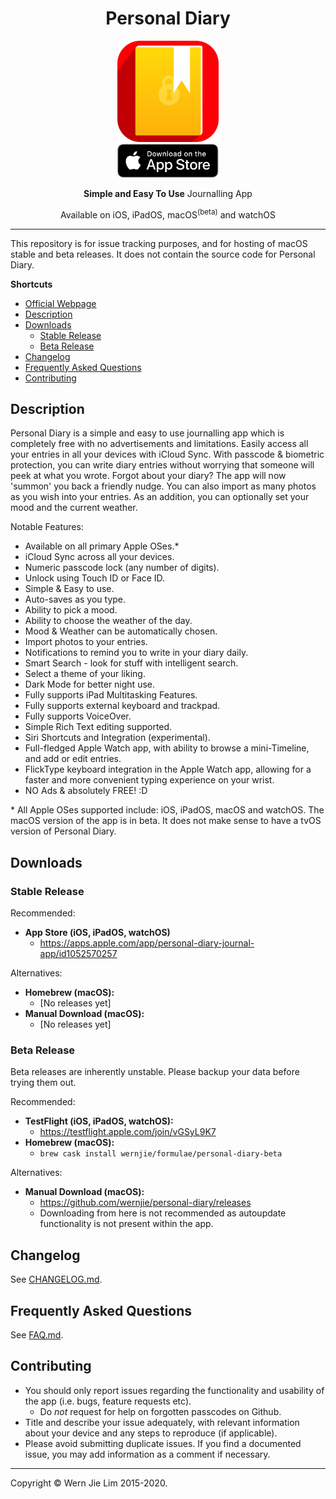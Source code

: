 <div align="center">
  <h1>Personal Diary</h1>
  <img src="assets/icon_rounded.png" alt="Personal Diary logo" height="162">
  <br>
  <a href="https://apps.apple.com/app/personal-diary-journal-app/id1052570257"><img src="assets/Download_on_the_App_Store.svg" alt="Download on the App Store" height="54"></a>
  <p>
    <strong>Simple and Easy To Use</strong> Journalling App
  </p>
  <p>
    Available on iOS, iPadOS, macOS<sup>(beta)</sup> and watchOS
  </p>
</div>

---

This repository is for issue tracking purposes, and for hosting of macOS stable and beta releases. It does not contain the source code for Personal Diary.

**Shortcuts**

- [Official Webpage](https://www.wernjie.com/personal-diary/)
- [Description](#description)
- [Downloads](#downloads)
    + [Stable Release](#stable-release)
    + [Beta Release](#beta-release)
- [Changelog](CHANGELOG.md)
- [Frequently Asked Questions](FAQ.md)
- [Contributing](#contributing)

## Description

Personal Diary is a simple and easy to use journalling app which is completely free with no advertisements and limitations. Easily access all your entries in all your devices with iCloud Sync. With passcode & biometric protection, you can write diary entries without worrying that someone will peek at what you wrote. Forgot about your diary? The app will now 'summon' you back a friendly nudge. You can also import as many photos as you wish into your entries. As an addition, you can optionally set your mood and the current weather.

Notable Features:
- Available on all primary Apple OSes.\*
- iCloud Sync across all your devices.
- Numeric passcode lock (any number of digits).
- Unlock using Touch ID or Face ID.
- Simple & Easy to use.
- Auto-saves as you type.
- Ability to pick a mood.
- Ability to choose the weather of the day.
- Mood & Weather can be automatically chosen.
- Import photos to your entries.
- Notifications to remind you to write in your diary daily.
- Smart Search - look for stuff with intelligent search.
- Select a theme of your liking.
- Dark Mode for better night use.
- Fully supports iPad Multitasking Features.
- Fully supports external keyboard and trackpad.
- Fully supports VoiceOver.
- Simple Rich Text editing supported.
- Siri Shortcuts and Integration (experimental).
- Full-fledged Apple Watch app, with ability to browse a mini-Timeline, and add or edit entries.
- FlickType keyboard integration in the Apple Watch app, allowing for a faster and more convenient typing experience on your wrist.
- NO Ads & absolutely FREE! :D

\* All Apple OSes supported include: iOS, iPadOS, macOS and watchOS. The macOS version of the app is in beta. It does not make sense to have a tvOS version of Personal Diary.

## Downloads
### Stable Release

Recommended:
- **App Store (iOS, iPadOS, watchOS)**
    + https://apps.apple.com/app/personal-diary-journal-app/id1052570257

Alternatives:
- **Homebrew (macOS):**
    + [No releases yet]
- **Manual Download (macOS):**
    + [No releases yet]

### Beta Release

Beta releases are inherently unstable. Please backup your data before trying them out.

Recommended:
- **TestFlight (iOS, iPadOS, watchOS):**
    + https://testflight.apple.com/join/vGSyL9K7
- **Homebrew (macOS):**
    + `brew cask install wernjie/formulae/personal-diary-beta`

Alternatives:
- **Manual Download (macOS):**
    + https://github.com/wernjie/personal-diary/releases
    + Downloading from here is not recommended as autoupdate functionality is not present within the app.

## Changelog

See [CHANGELOG.md](CHANGELOG.md).

## Frequently Asked Questions

See [FAQ.md](FAQ.md).

## Contributing
- You should only report issues regarding the functionality and usability of the app (i.e. bugs, feature requests etc).
    + Do *not* request for help on forgotten passcodes on Github.
- Title and describe your issue adequately, with relevant information about your device and any steps to reproduce (if applicable).
- Please avoid submitting duplicate issues. If you find a documented issue, you may add information as a comment if necessary.

---

Copyright © Wern Jie Lim 2015-2020.
